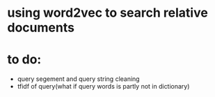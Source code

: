 # using word2vec to search relative documents


# to do:
- query segement and query string cleaning
- tfidf of query(what if query words is partly not in dictionary) 